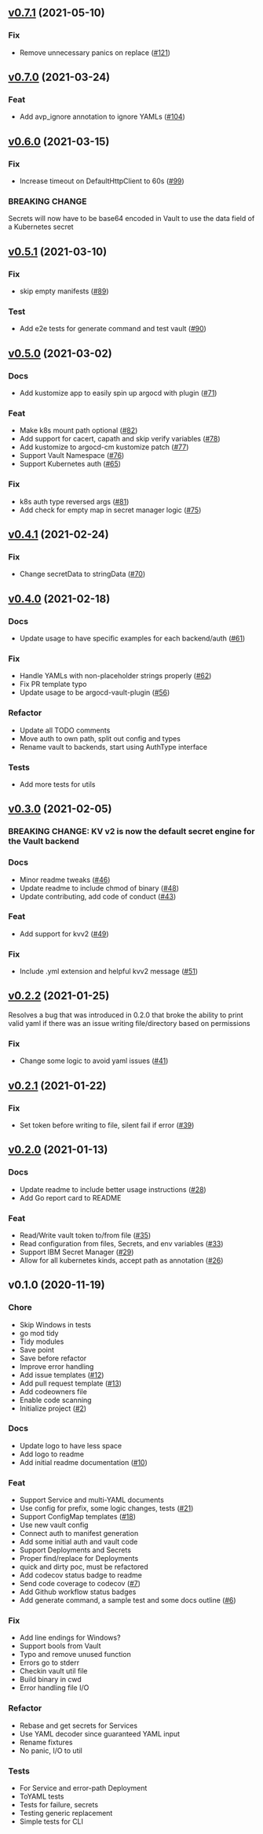 <a name="v0.7.1"></a>
## [v0.7.1](https://github.com/IBM/argocd-vault-plugin/compare/v0.7.0...v0.7.1) (2021-05-10)

### Fix

* Remove unnecessary panics on replace ([#121](https://github.com/IBM/argocd-vault-plugin/issues/121))

<a name="v0.7.0"></a>
## [v0.7.0](https://github.com/IBM/argocd-vault-plugin/compare/v0.6.0...v0.7.0) (2021-03-24)

### Feat

* Add avp_ignore annotation to ignore YAMLs ([#104](https://github.com/IBM/argocd-vault-plugin/issues/104))

<a name="v0.6.0"></a>
## [v0.6.0](https://github.com/IBM/argocd-vault-plugin/compare/v0.5.1...v0.6.0) (2021-03-15)

### Fix

* Increase timeout on DefaultHttpClient to 60s ([#99](https://github.com/IBM/argocd-vault-plugin/issues/99))

### BREAKING CHANGE


Secrets will now have to be base64 encoded in Vault to use the data field of a Kubernetes secret

<a name="v0.5.1"></a>
## [v0.5.1](https://github.com/IBM/argocd-vault-plugin/compare/v0.5.0...v0.5.1) (2021-03-10)

### Fix

* skip empty manifests ([#89](https://github.com/IBM/argocd-vault-plugin/issues/89))

### Test

* Add e2e tests for generate command and test vault ([#90](https://github.com/IBM/argocd-vault-plugin/issues/90))

<a name="v0.5.0"></a>
## [v0.5.0](https://github.com/IBM/argocd-vault-plugin/compare/v0.4.1...v0.5.0) (2021-03-02)

### Docs

* Add kustomize app to easily spin up argocd with plugin ([#71](https://github.com/IBM/argocd-vault-plugin/issues/71))

### Feat

* Make k8s mount path optional ([#82](https://github.com/IBM/argocd-vault-plugin/issues/82))
* Add support for cacert, capath and skip verify variables ([#78](https://github.com/IBM/argocd-vault-plugin/issues/78))
* Add kustomize to argocd-cm kustomize patch ([#77](https://github.com/IBM/argocd-vault-plugin/issues/77))
* Support Vault Namespace ([#76](https://github.com/IBM/argocd-vault-plugin/issues/76))
* Support Kubernetes auth ([#65](https://github.com/IBM/argocd-vault-plugin/issues/65))

### Fix

* k8s auth type reversed args ([#81](https://github.com/IBM/argocd-vault-plugin/issues/81))
* Add check for empty map in secret manager logic ([#75](https://github.com/IBM/argocd-vault-plugin/issues/75))


<a name="v0.4.1"></a>
## [v0.4.1](https://github.com/IBM/argocd-vault-plugin/compare/v0.4.0...v0.4.1) (2021-02-24)

### Fix

* Change secretData to stringData ([#70](https://github.com/IBM/argocd-vault-plugin/issues/70))


<a name="v0.4.0"></a>
## [v0.4.0](https://github.com/IBM/argocd-vault-plugin/compare/v0.3.0...v0.4.0) (2021-02-18)

### Docs

* Update usage to have specific examples for each backend/auth ([#61](https://github.com/IBM/argocd-vault-plugin/issues/61))

### Fix

* Handle YAMLs with non-placeholder strings properly ([#62](https://github.com/IBM/argocd-vault-plugin/issues/62))
* Fix PR template typo
* Update usage to be argocd-vault-plugin ([#56](https://github.com/IBM/argocd-vault-plugin/issues/56))

### Refactor

* Update all TODO comments
* Move auth to own path, split out config and types
* Rename vault to backends, start using AuthType interface

### Tests

* Add more tests for utils


<a name="v0.3.0"></a>
## [v0.3.0](https://github.com/IBM/argocd-vault-plugin/compare/v0.2.2...v0.3.0) (2021-02-05)
### BREAKING CHANGE: KV v2 is now the default secret engine for the Vault backend

### Docs

* Minor readme tweaks ([#46](https://github.com/IBM/argocd-vault-plugin/issues/46))
* Update readme to include chmod of binary ([#48](https://github.com/IBM/argocd-vault-plugin/issues/48))
* Update contributing, add code of conduct ([#43](https://github.com/IBM/argocd-vault-plugin/issues/43))

### Feat

* Add support for kvv2 ([#49](https://github.com/IBM/argocd-vault-plugin/issues/49))

### Fix

* Include .yml extension and helpful kvv2 message ([#51](https://github.com/IBM/argocd-vault-plugin/issues/51))


<a name="v0.2.2"></a>
## [v0.2.2](https://github.com/IBM/argocd-vault-plugin/compare/v0.2.1...v0.2.2) (2021-01-25)
Resolves a bug that was introduced in 0.2.0 that broke the ability to print valid yaml if there was an issue writing file/directory based on permissions

### Fix

* Change some logic to avoid yaml issues ([#41](https://github.com/IBM/argocd-vault-plugin/issues/41))


<a name="v0.2.1"></a>
## [v0.2.1](https://github.com/IBM/argocd-vault-plugin/compare/v0.2.0...v0.2.1) (2021-01-22)

### Fix

* Set token before writing to file, silent fail if error ([#39](https://github.com/IBM/argocd-vault-plugin/issues/39))


<a name="v0.2.0"></a>
## [v0.2.0](https://github.com/IBM/argocd-vault-plugin/compare/v0.1.0...v0.2.0) (2021-01-13)

### Docs

* Update readme to include better usage instructions ([#28](https://github.com/IBM/argocd-vault-plugin/issues/28))
* Add Go report card to README

### Feat

* Read/Write vault token to/from file ([#35](https://github.com/IBM/argocd-vault-plugin/issues/35))
* Read configuration from files, Secrets, and env variables ([#33](https://github.com/IBM/argocd-vault-plugin/issues/33))
* Support IBM Secret Manager ([#29](https://github.com/IBM/argocd-vault-plugin/issues/29))
* Allow for all kubernetes kinds, accept path as annotation ([#26](https://github.com/IBM/argocd-vault-plugin/issues/26))


<a name="v0.1.0"></a>
## v0.1.0 (2020-11-19)

### Chore

* Skip Windows in tests
* go mod tidy
* Tidy modules
* Save point
* Save before refactor
* Improve error handling
* Add issue templates ([#12](https://github.com/IBM/argocd-vault-plugin/issues/12))
* Add pull request template ([#13](https://github.com/IBM/argocd-vault-plugin/issues/13))
* Add codeowners file
* Enable code scanning
* Initialize project ([#2](https://github.com/IBM/argocd-vault-plugin/issues/2))

### Docs

* Update logo to have less space
* Add logo to readme
* Add initial readme documentation ([#10](https://github.com/IBM/argocd-vault-plugin/issues/10))

### Feat

* Support Service and multi-YAML documents
* Use config for prefix, some logic changes, tests  ([#21](https://github.com/IBM/argocd-vault-plugin/issues/21))
* Support ConfigMap templates ([#18](https://github.com/IBM/argocd-vault-plugin/issues/18))
* Use new vault config
* Connect auth to manifest generation
* Add some initial auth and vault code
* Support Deployments and Secrets
* Proper find/replace for Deployments
* quick and dirty poc, must be refactored
* Add codecov status badge to readme
* Send code coverage to codecov ([#7](https://github.com/IBM/argocd-vault-plugin/issues/7))
* Add Github workflow status badges
* Add generate command, a sample test and some docs outline ([#6](https://github.com/IBM/argocd-vault-plugin/issues/6))

### Fix

* Add line endings for Windows?
* Support bools from Vault
* Typo and remove unused function
* Errors go to stderr
* Checkin vault util file
* Build binary in cwd
* Error handling file I/O

### Refactor

* Rebase and get secrets for Services
* Use YAML decoder since guaranteed YAML input
* Rename fixtures
* No panic, I/O to util

### Tests

* For Service and error-path Deployment
* ToYAML tests
* Tests for failure, secrets
* Testing generic replacement
* Simple tests for CLI
